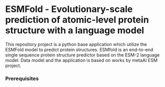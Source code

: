 # ESMFold - Evolutionary-scale prediction of atomic-level protein structure with a language model

This repository project is a python base application which utilize the ESMFold model to predict protein structures. ESMfold is an end-to-end single sequence protein structure predictor based on the ESM-2 language model. Data model and the application is based on works by metaAI ESM project.

### Prerequisites
